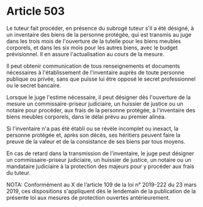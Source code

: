 # Article 503

Le tuteur fait procéder, en présence du subrogé tuteur s'il a été désigné, à un inventaire des biens de la personne protégée, qui est transmis au juge dans les trois mois de l'ouverture de la tutelle pour les biens meubles corporels, et dans les six mois pour les autres biens, avec le budget prévisionnel. Il en assure l'actualisation au cours de la mesure.

Il peut obtenir communication de tous renseignements et documents nécessaires à l'établissement de l'inventaire auprès de toute personne publique ou privée, sans que puisse lui être opposé le secret professionnel ou le secret bancaire.

Lorsque le juge l'estime nécessaire, il peut désigner dès l'ouverture de la mesure un commissaire-priseur judiciaire, un huissier de justice ou un notaire pour procéder, aux frais de la personne protégée, à l'inventaire des biens meubles corporels, dans le délai prévu au premier alinéa.

Si l'inventaire n'a pas été établi ou se révèle incomplet ou inexact, la personne protégée et, après son décès, ses héritiers peuvent faire la preuve de la valeur et de la consistance de ses biens par tous moyens.

En cas de retard dans la transmission de l'inventaire, le juge peut désigner un commissaire-priseur judiciaire, un huissier de justice, un notaire ou un mandataire judiciaire à la protection des majeurs pour y procéder aux frais du tuteur.

NOTA:
Conformément au X de l’article 109 de la loi n° 2019-222 du 23 mars 2019, ces dispositions s'appliquent dès le lendemain de la publication de la présente loi aux mesures de protection ouvertes antérieurement.
